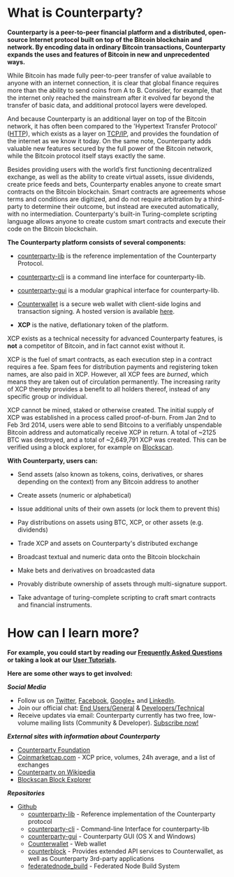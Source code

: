 ﻿What is Counterparty?
=====================

**Counterparty is a peer-to-peer financial platform and a distributed, open-source Internet protocol built on top of the Bitcoin blockchain and network. By encoding data in ordinary Bitcoin transactions, Counterparty expands the uses and features of Bitcoin in new and unprecedented ways.**

While Bitcoin has made fully peer-to-peer transfer of value available to anyone with an internet connection, it is clear that global finance requires more than the ability to send coins from A to B. Consider, for example, that the internet only reached the mainstream after it evolved far beyond the transfer of basic data, and additional protocol layers were developed. 

And because Counterparty is an additional layer on top of the Bitcoin network, it has often been compared to the 'Hypertext Transfer Protocol' ([HTTP](http://en.wikipedia.org/wiki/Hypertext_Transfer_Protocol)), which exists as a layer on [TCP/IP](http://en.wikipedia.org/wiki/Internet_protocol_suite), and provides the foundation of the internet as we know it today. On the same note, Counterparty adds valuable new features secured by the full power of the Bitcoin network, while the Bitcoin protocol itself stays exactly the same.  

Besides providing users with the world’s first functioning decentralized exchange, as well as the ability to create virtual assets, issue dividends, create price feeds and bets, Counterparty enables anyone to create smart contracts on the Bitcoin blockchain. Smart contracts are agreements whose terms and conditions are digitized, and do not require arbitration by a third-party to determine their outcome, but instead are executed automatically, with no intermediation. Counterparty's built-in Turing-complete scripting language allows anyone to create custom smart contracts and execute their code on the Bitcoin blockchain.

**The Counterparty platform consists of several components:**

* [counterparty-lib][] is the reference implementation of the Counterparty Protocol.

* [counterparty-cli][] is a command line interface for counterparty-lib.

* [counterparty-gui][] is a modular graphical interface for counterparty-lib.

* [Counterwallet][] is a secure web wallet with client-side logins and transaction signing. A hosted version is available [here](http://counterwallet.io).

* **XCP** is the native, deflationary token of the platform. 

XCP exists as a technical necessity for advanced Counterparty features, is **not** a competitor of Bitcoin, and in fact cannot exist without it. 

XCP is the fuel of smart contracts, as each execution step in a contract requires a fee. Spam fees for distribution payments and registering token names, are also paid in XCP. However, all XCP fees are _burned_, which means they are taken out of circulation permanently. The increasing rarity of XCP thereby provides a benefit to all holders thereof, instead of any specific group or individual.

XCP cannot be mined, staked or otherwise created. The initial supply of XCP was established in a process called proof-of-burn. From Jan 2nd to Feb 3rd 2014, users were able to send Bitcoins to a verifiably unspendable Bitcoin address and automatically receive XCP in return. A total of ~2125 BTC was destroyed, and a total of ~2,649,791 XCP was created. This can be verified using a block explorer, for example on [Blockscan](http://blockscan.com/burn).


**With Counterparty, users can:**

* Send assets (also known as tokens, coins, derivatives, or shares depending on the context) from any Bitcoin address to another

* Create assets (numeric or alphabetical)

* Issue additional units of their own assets (or lock them to prevent this)

* Pay distributions on assets using BTC, XCP, or other assets (e.g. dividends)

* Trade XCP and assets on Counterparty's distributed exchange

* Broadcast textual and numeric data onto the Bitcoin blockchain

* Make bets and derivatives on broadcasted data

* Provably distribute ownership of assets through multi-signature support.

* Take advantage of turing-complete scripting to craft smart contracts and financial instruments.

How can I learn more?
=====================

**For example, you could start by reading our [Frequently Asked Questions](FAQ.md) or taking a look at our [User Tutorials](/Tutorials/User_Tutorials/counterwallet_manual.md).**

**Here are some other ways to get involved:**

***Social Media***

-   Follow us on [Twitter][], [Facebook][], [Google+][] and
[LinkedIn][].
-   Join our official chat: [End Users/General][] & [Developers/Technical][]
-   Receive updates via email: Counterparty currently has two free,
low-volume mailing lists (Community & Developer). [Subscribe
now!][]

***External sites with information about Counterparty***

-   [Counterparty Foundation](http://counterpartyfoundation.org)
-   [Coinmarketcap.com][] - XCP price, volumes, 24h average, and a list of exchanges
-   [Counterparty on Wikipedia][]
-   [Blockscan Block Explorer](http://blockscan.com)

  [Twitter]: https://twitter.com/CounterpartyXCP
  [Facebook]: https://www.facebook.com/CounterpartyXCP
  [Google+]: https://plus.google.com/u/0/b/116178666129262850551/+CounterpartyIoXCP/posts
  [LinkedIn]: https://www.linkedin.com/company/3644957
  [End Users/General]: http://gitter.im/CounterpartyXCP/General
  [Developers/Technical]: http://gitter.im/CounterpartyXCP/Technical
  [Subscribe now!]: http://counterparty.us9.list-manage.com/subscribe/post?u=670b494916e05d6d2cfaa5206&id=cdae97fc90
  [Coinmarketcap.com]: http://coinmarketcap.com/currencies/counterparty/
  [Counterparty on Wikipedia]: https://en.wikipedia.org/wiki/Counterparty_(technology)


***Repositories***

-   [Github][]
    -   [counterparty-lib][] - Reference implementation of the Counterparty protocol
    -   [counterparty-cli][] - Command-line Interface for counterparty-lib
    -   [counterparty-gui][] - Counterparty GUI (OS X and Windows)
    -   [Counterwallet][] - Web wallet
    -   [counterblock][] - Provides extended API services to Counterwallet, as well as Counterparty 3rd-party applications
    -   [federatednode_build](https://github.com/CounterpartyXCP/federatednode_build) - Federated Node Build System

[Github]: https://github.com/CounterpartyXCP
[counterparty-lib]: https://github.com/CounterpartyXCP/counterpartyd
[counterparty-cli]: https://github.com/CounterpartyXCP/counterparty-cli
[counterparty-gui]: https://github.com/CounterpartyXCP/counterparty-gui
[counterblock]: https://github.com/CounterpartyXCP/counterblock
[Counterwallet]: https://github.com/CounterpartyXCP/counterwallet
